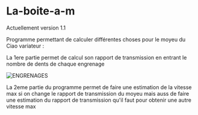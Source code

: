 # La-boite-a-m

Actuellement version 1.1

Programme permettant de calculer différentes choses pour le moyeu du Ciao  variateur :

La 1ere partie permet de calcul son rapport de transmission en entrant le nombre de dents de chaque engrenage

![ENGRENAGES](https://user-images.githubusercontent.com/109454001/235310679-77301f13-8ebf-4de5-a003-04a4aa9033de.jpg)


La 2eme partie du programme permet de faire une estimation de la vitesse max si on change le rapport de transmission du moyeu
mais auss de faire une estimation du rapport de transmission qu'il faut pour obtenir une autre vitesse max
